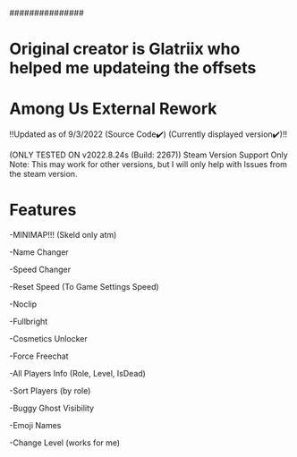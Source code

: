 ###############
# Original creator is Glatriix who helped me updateing the offsets

# Among Us External Rework
!!Updated as of 9/3/2022 (Source Code✔️) (Currently displayed version✔️)!!


(ONLY TESTED ON v2022.8.24s (Build: 2267))
Steam Version Support Only Note: This may work for other versions, but I will only help with
Issues from the steam version.


# Features

-MINIMAP!!!  (Skeld only atm)

-Name Changer

-Speed Changer

-Reset Speed (To Game Settings Speed)

-Noclip

-Fullbright

-Cosmetics Unlocker

-Force Freechat

-All Players Info (Role, Level, IsDead)

-Sort Players (by role)

-Buggy Ghost Visibility

-Emoji Names

-Change Level (works for me)



